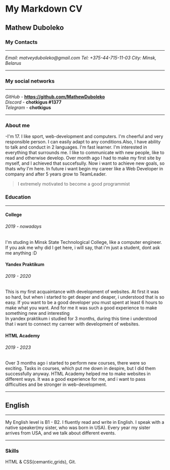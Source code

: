 # My Markdown CV

## Mathew Duboleko

### My Contacts

---

_Email: matveyduboleko@gmail.com_
_Tel: +375-44-715-11-03_
_City: Minsk, Belarus_

---

### My social networks

---

_GitHub_ - **https://github.com/MathewDuboleko**
<br>_Discord_ - **chotkigus #1377**
<br>_Telegram_ - **chotkigus**

---

### About me

-I'm 17. I like sport, web-development and computers.
I'm cheerful and very responsible person. I can easily adapt to any conditions.Also, I have ability to talk and conduct in 2 languages.
I'm fast learner. I'm interested in everything that surrounds me. I like to communicate with new people,
like to read and otherwise develop.
Over month ago I had to make my first site by myself, and I achieved that succefsully. Now i want
to achieve new goals, so thats why I'm here. In future i want begin my career like a Web Developer in company and after 5 years grow to TeamLeader.

> I extremely motivated to become a good programmist

### Education
---

#### College

###### 2019 - nowadays

I'm studing in Minsk State Technological College, like a computer engineer.
<br/>If you ask me why did I get here, i will say, that i'm just a student, dont ask me anything :D

#### Yandex Praktikum

###### 2019 - 2020

This is my first acquaintance with development of websites. At first it was so hard, but when i started
to get deaper and deaper, i understood that is so easy. If you want to be a good developer you must spent at least
6 hours to make what you want. And for me it was such a good experience to make something new and interesting
<br>
In yandex praktikum i studied for 3 months, during this time i understood that i want to connect my carreer with
development of websites.


#### HTML Academy

###### 2019 - 2023

Over 3 months ago i started to perform new courses, there were so exciting.
Tasks in courses, whiсh put me down in despire, but I did them successfully anyway.
HTML Academy helped me to make websites in different ways.
It was a good experience for me, and i want to pass difficulties and be stronger in web-development.

---

## English

---

My English level is B1 - B2.
I fluently read and write in English. I speak with a native speaker(my sister, who was born in USA).
Every year my sister arrives from USA, and we talk about different events.

---

### Skills

HTML & CSS(cemantic,grids), Git.
